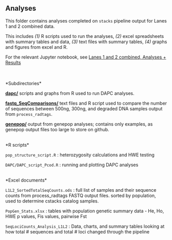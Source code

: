## Analyses ##

This folder contains analyses completed on `stacks` pipeline output for Lanes 1 and 2 combined data.  

This includes *(1)* R scripts used to run the analyses, *(2)* excel spreadsheets with summary tables and data, *(3)* text files with summary tables, *(4)* graphs and figures from excel and R. 

For the relevant Jupyter notebook, see [Lanes 1 and 2 combined, Analyses + Results](https://github.com/mfisher5/mf-fish546-PCod/blob/master/notebooks/Lanes%201%20and%202%20combined%2C%20Analyses%20%2B%20Results.ipynb)

<br>
<br>
*Subdirectories* 

[**dapc/**](https://github.com/mfisher5/mf-fish546-PCod/tree/master/Analyses/DAPC) scripts and graphs from R used to run DAPC analyses.
    
[**fastq_SeqComparisons/**](https://github.com/mfisher5/mf-fish546-PCod/tree/master/Analyses/FASTQ%20_SeqComparisons) text files and R script used to compare the number of sequences between 500ng, 300ng, and degraded DNA samples output from `process_radtags`.
	
[**genepop/**](https://github.com/mfisher5/mf-fish546-PCod/tree/master/Analyses/Genepop) output from genepop analyses; contains only examples, as genepop output files too large to store on github.

<br>
*R scripts* 

`pop_structure_script.R` : heterozygosity calculations and HWE testing

`DAPC/DAPC_script_Pcod.R` : running and plotting DAPC analyses

<br>
*Excel documents* 

`L1L2_SortedTotalSeqCounts.ods` : full list of samples and their sequence counts from process_radtags FASTQ output files. sorted by population, used to determine cstacks catalog samples. 

`PopGen_Stats.xlsx` : tables with population genetic summary data -  He, Ho, HWE p values, Fis values, pairwise Fst

`SeqLociCounts_Analysis_L1L2` : Data, charts, and summary tables looking at how total # sequences and total # loci changed through the pipeline
